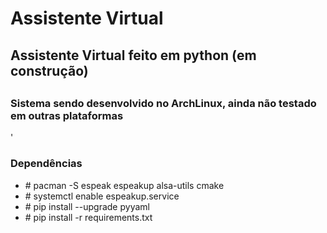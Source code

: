 # Assistente Virtual
<h2>Assistente Virtual feito em python (em construção)<h2>
  <h3>Sistema sendo desenvolvido no ArchLinux, ainda não testado em outras plataformas</h3>'
 <h3>Dependências</h3>
 <ul>
  <li># pacman -S espeak espeakup alsa-utils cmake</li>
  <li># systemctl enable espeakup.service</li>
  <li># pip install --upgrade pyyaml</li>
  <li># pip install -r requirements.txt</li>
